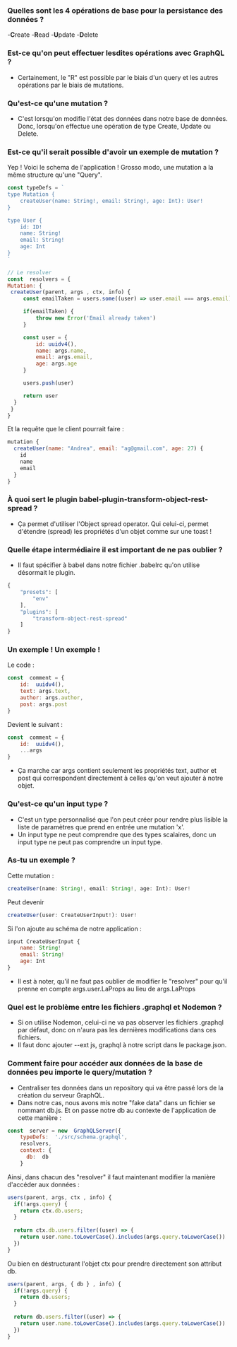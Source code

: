 ### Quelles sont les 4 opérations de base pour la persistance des données ?
-**C**reate
-**R**ead
-**U**pdate
-**D**elete

### Est-ce qu'on peut effectuer lesdites opérations avec GraphQL ?
- Certainement, le "R" est possible par le biais d'un query et les autres opérations par le biais de mutations.

### Qu'est-ce qu'une mutation ?
- C'est lorsqu'on modifie l'état des données dans notre base de données. Donc, lorsqu'on effectue une opération de type Create, Update ou Delete.

### Est-ce qu'il serait possible d'avoir un exemple de mutation ?
Yep ! Voici le schema de l'application ! Grosso modo, une mutation a la même structure qu'une "Query".
```javascript
const typeDefs = `
type Mutation {
	createUser(name: String!, email: String!, age: Int): User!
}

type User {
	id: ID!
	name: String!
	email: String!
	age: Int
}
`
```
```javascript
// Le resolver
const  resolvers = {
Mutation: {
 createUser(parent, args , ctx, info) {
     const emailTaken = users.some((user) => user.email === args.email)

     if(emailTaken) {
         throw new Error('Email already taken')
     }

     const user = {
         id: uuidv4(),
         name: args.name,
         email: args.email,
         age: args.age
     }

     users.push(user)

     return user
  }
 }
}
```
Et la requête que le client pourrait faire :
```javascript
mutation {
  createUser(name: "Andrea", email: "ag@gmail.com", age: 27) {
    id
    name
    email
  }
}
```

### À quoi sert le plugin babel-plugin-transform-object-rest-spread ?
- Ça permet d'utiliser l'Object spread operator. Qui celui-ci, permet d'étendre (spread) les propriétés d'un objet comme sur une toast ! 

### Quelle étape intermédiaire il est important de ne pas oublier ? 
- Il faut spécifier à babel dans notre fichier .babelrc qu'on utilise désormait le plugin.
```javascript
{
	"presets": [
		"env"
	],
	"plugins": [
		"transform-object-rest-spread"
	]
}
```

### Un exemple ! Un exemple !
Le code : 
```javascript
const  comment = {
	id:  uuidv4(),
	text: args.text,
	author: args.author,
	post: args.post
}
```
Devient le suivant :
```javascript
const  comment = {
	id:  uuidv4(),
	...args
}
```
- Ça marche car args contient seulement les propriétés text, author et post qui correspondent directement à celles qu'on veut ajouter à notre objet.

### Qu'est-ce qu'un input type ? 
- C'est un type personnalisé que l'on peut créer pour rendre plus lisible la liste de paramètres que prend en entrée une mutation 'x'.
- Un input type ne peut comprendre que des types scalaires, donc un input type ne peut pas comprendre un input type.

### As-tu un exemple ?
Cette mutation :
```javascript 
createUser(name: String!, email: String!, age: Int): User!
```
Peut devenir
```javascript 
createUser(user: CreateUserInput!): User!
```
Si l'on ajoute au schéma de notre application :
```javascript
input CreateUserInput {
	name: String!
	email: String!
	age: Int
}
```
- Il est à noter, qu'il ne faut pas oublier de modifier le "resolver" pour qu'il prenne en compte args.user.LaProps au lieu de args.LaProps

### Quel est le problème entre les fichiers .graphql et Nodemon ?
- Si on utilise Nodemon, celui-ci ne va pas observer les fichiers .graphql par défaut, donc on n'aura pas les dernières modifications dans ces fichiers.
- Il faut donc ajouter --ext js, graphql à notre script dans le package.json.


### Comment faire pour accéder aux données de la base de données peu importe le query/mutation ?
- Centraliser tes données dans un repository qui va être passé lors de la création du serveur GraphQL.
- Dans notre cas, nous avons mis notre "fake data" dans un fichier se nommant db.js. Et on passe notre db au contexte de l'application de cette manière :
```javascript 
const  server = new  GraphQLServer({
	typeDefs:  './src/schema.graphql',
	resolvers,
	context: {
	  db:  db
	}
```

Ainsi, dans chacun des "resolver" il faut maintenant modifier la manière d'accéder aux données :

```javascript 
users(parent, args, ctx , info) {
  if(!args.query) {
    return ctx.db.users;
  }
    
  return ctx.db.users.filter((user) => {
    return user.name.toLowerCase().includes(args.query.toLowerCase())
  })
}
```

Ou bien en déstructurant l'objet  ctx pour prendre directement son attribut db.
```javascript 
users(parent, args, { db } , info) {
  if(!args.query) {
    return db.users;
  }
    
  return db.users.filter((user) => {
    return user.name.toLowerCase().includes(args.query.toLowerCase())
  })
}
```